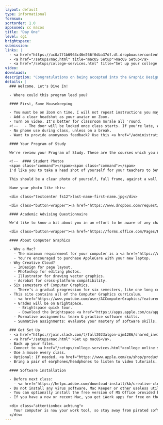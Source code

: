 ```yaml
---
layout: default
type: informational
formsum:
sortorder: 1.0
appsused: cc macos
title: "Day One"
level: cg1
brightspace:
submission:
links: |
  - <a href="https://uc0a7f1b6963c46e266f0dba37df.dl.dropboxusercontent.com/cd/0/get/BJfWwYqS0t7I24MEn71DIPMki5RreTamjbSzGSehH2Cfubq2Ha4rbKJW1XovvCD9f6RqxXDxayRy-SFL_y5Mgr59n7oKCeDsJpxRI2P7LgnTez0mz_SqDDfKhFjKyypXVLY/file?dl=1" title="Download your Program of Study">Download your Program of Study (PDF)</a>
  - <a href="/setups/mac.html" title="macOS Setup">macOS Setup</a>
  - <a href="/setups/college-services.html" title="Set up your college online services">Setup College Services</a>
video: 
downloads:
description: "Congratulations on being accepted into the Graphic Design program at Algonquin College. We have a number of topics to cover in our first Computer Graphics class."
details: |
  ### Welcome. Let's Dive In!

  - Where could this program lead you?

  #### First, Some Housekeeping

  - You must be on Zoom on time. I will not repeat instructions you may have missed if you come in late.
  - Add a clear headshot as your avatar on Zoom.
  - Turn on video. It's better for classroom morale all 'round.
  <!--   - The door will be locked once class starts. If you're late, wait for a break before coming in. -->
  - No phone use during class, unless on a break.
  - Want to provide anonymous feedback? Use this <a href="/administration/feedback.html" title="Submit anonymous feedback" target="_blank">anonymous feedback form</a>. The link is in the footer on every page of this site.

  #### Your Program of Study

  We're review your Program of Study. These are the courses which you must successfully complete in order to graduate. Keep this PDF handy during your stay in the program. It's your responsibility to ensure you've progressed through all of these courses.

  <!--  #### Student Photos
  <span class="command"></span><span class="command"></span>
  I'd like you to take a head shot of yourself for your teachers to better learn your names. The photos will only be shared with your teachers and go nowhere else.

  This should be a clear photo of yourself, full frame, against a wall or another flat, untextured surface. A passport type photo will do the trick.

  Name your photo like this:

  <div class="textcenter fs12">last-name-first-name.jpg</div>

  <div class="button-wrapper"><a href="https://www.dropbox.com/request/R0bV8U6vZ1wvPjP2Zz3P" title="Submit a photo of yourself." target="_blank" class="button">Submit Your Photo</a></div> -->

  #### Academic Advising Questionnaire

  We'd like to know a bit about you in an effort to be aware of any challenges you may be facing which could get in the way of your academic success. To that end, we'd appreciate if you filled out our Academic Advising Questionnaire.

  <div class="button-wrapper"><a href="https://forms.office.com/Pages/ResponsePage.aspx?id=JNkb7GoKqUqqicmAMWwESfjne9J-c6VKlt4hDsO6Z5ZUME9MTVAyS1BUSzgxUU4wNDJFWUlHRThMVy4u" title="Fill out the Academic Advising form." target="_blank" class="button">Complete the Questionnaire</a></div>

  #### About Computer Graphics

  - Why a Mac?
    - The minimum requirement for your computer is a <a href="https://www.apple.com/ca_edu_93120/shop/buy-mac/macbook-pro" target="_blank">15” or 16" Retina MacBook Pro</a>.
    - You're encouraged to purchase AppleCare with your new laptop.
  - Why Creative Cloud?
    - InDesign for page layout.
    - Photoshop for editing photos.
    - Illustrator for drawing vector graphics.
    - Acrobat for cross-platform compatibility.
  - Six semesters of Computer Graphics.
    - There’s a gradual progression for six semesters, like one long course.
  - This site contains all of the Computer Graphics curriculum.
    - <a href="https://www.youtube.com/user/ACComputerGraphics/featured" target="_blank">CG YouTube Channel</a>.
    - Grades will be on Brightspace.
      - Brightspace quick tour.
      - Download the Brightspace <a href="https://apps.apple.com/ca/app/brightspace-pulse/id1001688546" target="_blank">app for iOS</a> or <a href="https://play.google.com/store/apps/details?id=com.d2l.brightspace.student.android&amp;hl=en" target="_blank">for Android</a>.
    - Formative assignments: learn & practice software skills.
    - Summative assignments: evaluate your mastery of software skills.

  ### Get Set Up
  - <a href="https://join.slack.com/t/fall2023algon-xjm1286/shared_invite/zt-kicvofrr-RUpEcqUqGn8fvoUKKZ2WOQ" title="Join the Grads of 'F23 Slack workspace" target="_blank">Join the Grads of 'F23 Slack workspace</a>.
  - <a href="/setups/mac.html" >Set up macOS</a>.
  - Back up your files.
  - Connect to <a href="/setups/college-services.html">college online services</a>.
  - Use a mouse every class.
  - Optional: If needed, <a href="https://www.apple.com/ca/shop/product/MMEL2AM/A/thunderbolt-3-usb-c-to-thunderbolt-2-adapter" target="_blank">purchase this adaptor</a> to connect to displays.
  - Bring a pair of earphones/headphones to listen to video tutorials.

  #### Software installation

  - Before next class:
    - <a href="https://helpx.adobe.com/download-install/kb/creative-cloud-desktop-app-download.html" target="_blank">Install Creative Cloud</a> applications listed above. If you already have them, apply any available updates.
  - Do not install any virus software, Mac Keeper or other useless utilities.
  - You can optionally install the free version of MS Office provided by the College.
  - If you have a new or recent Mac, you get iWork apps for free on the Mac App Store.

  <div class="attentionbox achtung">
    Your computer is now your work tool, so stay away from pirated software.
  </div>
---
```

